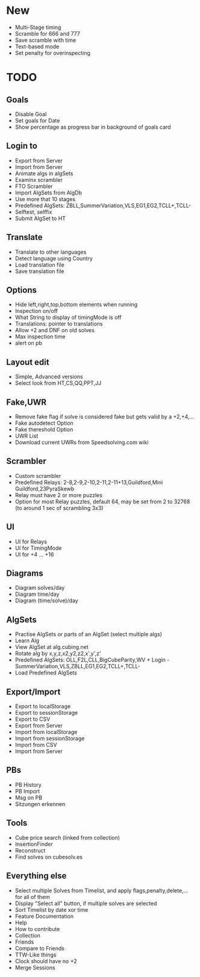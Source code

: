 New
===

- Multi-Stage timing
- Scramble for 666 and 777
- Save scramble with time
- Text-based mode
- Set penalty for overinspecting

TODO
====

Goals
-----
- Disable Goal
- Set goals for Date
- Show percentage as progress bar in background of goals card

Login to
--------
- Export from Server
- Import from Server
- Animate algs in algSets
- Examinx scrambler
- FTO Scrambler
- Import AlgSets from AlgDb
- Use more that 10 stages
- Predefined AlgSets: ZBLL,SummerVariation,VLS,EG1,EG2,TCLL+,TCLL-
- Selftest, selffix
- Submit AlgSet to HT

Translate
---------
- Translate to other languages
- Detect language using Country
- Load translation file
- Save translation file

Options
-------
- Hide left,right,top,bottom elements when running
- Inspection on/off
- What String to display of timingMode is off
- Translations: pointer to translations
- Allow +2 and DNF on old solves
- Max inspection time
- alert on pb

Layout edit
-----------
- Simple, Advanced versions
- Select look from HT,CS,QQ,PPT,JJ

Fake,UWR
--------
- Remove fake flag if solve is considered fake but gets valid by a +2,+4,...
- Fake autodetect Option
- Fake thereshold Option
- UWR List
- Download current UWRs from Speedsolving.com wiki

Scrambler
---------
- Custom scrambler
- Predefined Relays: 2-8,2-9,2-10,2-11,2-11+13,Guildford,Mini Guildford,23PyraSkewb
- Relay must have 2 or more puzzles
- Option for most Relay puzzles, default 64, may be set from 2 to 32768 (to around 1 sec of scrambling 3x3)

UI
--
- UI for Relays
- UI for TimingMode
- UI for +4 ... +16

Diagrams
--------
- Diagram solves/day
- Diagram time/day
- Diagram (time/solve)/day

AlgSets
-------
- Practise AlgSets or parts of an AlgSet (select multiple algs)
- Learn Alg
- View AlgSet at alg.cubing.net
- Rotate alg by x,y,z,x2,y2,z2,x',y',z'
- Predefined AlgSets: OLL,F2L,CLL,BigCubeParity,WV + Login - SummerVariation,VLS,ZBLL,EG1,EG2,TCLL+,TCLL-
- Load Predefined AlgSets

Export/Import
-------------
- Export to localStorage
- Export to sessionStorage
- Export to CSV
- Export from Server
- Import from localStorage
- Import from sessionStorage
- Import from CSV
- Import from Server

PBs
---
- PB History
- PB Import
- Msg on PB
- Sitzungen erkennen


Tools
-----
- Cube price search (linked from collection)
- InsertionFinder
- Reconstruct
- Find solves on cubesolv.es

Everything else
---------------
- Select multiple Solves from Timelist, and apply flags,penalty,delete,... for all of them
- Display "Select all" button, if multiple solves are selected
- Sort Timelist by date xor time
- Feature Documentation
- Help
- How to contribute
- Collection
- Friends
- Compare to Friends
- TTW-Like things
- Clock should have no +2
- Merge Sessions
